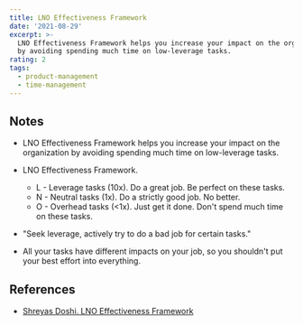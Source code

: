 ```yaml
---
title: LNO Effectiveness Framework
date: '2021-08-29'
excerpt: >-
  LNO Effectiveness Framework helps you increase your impact on the organization
  by avoiding spending much time on low-leverage tasks.
rating: 2
tags:
  - product-management
  - time-management
---
```


## Notes

- LNO Effectiveness Framework helps you increase your impact on the organization by avoiding spending much time on low-leverage tasks.

- LNO Effectiveness Framework.

  - L - Leverage tasks (10x). Do a great job. Be perfect on these tasks.
  - N - Neutral tasks (1x). Do a strictly good job. No better.
  - O - Overhead tasks (<1x). Just get it done. Don't spend much time on these tasks.

- "Seek leverage, actively try to do a bad job for certain tasks."

- All your tasks have different impacts on your job, so you shouldn't put your best effort into everything.

## References

- [Shreyas Doshi. LNO Effectiveness Framework](https://twitter.com/shreyas/status/1223816226918453253)
